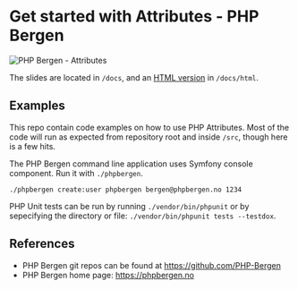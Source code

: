 # Get started with Attributes - PHP Bergen
![PHP Bergen - Attributes](https://github.com/PHP-Bergen/phpbergen_202501/actions/workflows/php.yml/badge.svg)

The slides are located in `/docs`, and an [HTML version](docs/html/PHP%20attributes/index.html) in `/docs/html`.

## Examples

This repo contain code examples on how to use PHP Attributes. Most of the code will run as expected from repository root and inside `/src`, though here is a few hits.

The PHP Bergen command line application uses Symfony console component. Run it with `./phpbergen`. 

```shell
./phpbergen create:user phpbergen bergen@phpbergen.no 1234
```

PHP Unit tests can be run by running `./vendor/bin/phpunit` or by sepecifying the directory or file: `./vendor/bin/phpunit tests --testdox`. 

## References

* PHP Bergen git repos can be found at https://github.com/PHP-Bergen
* PHP Bergen home page: https://phpbergen.no
